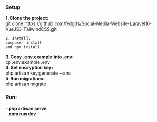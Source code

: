 <h3>Setup</h3>
<div>
    <div><b>1. Clone the project: </b><br>git clone https://github.com/fedgds/Social-Media-Website-Laravel10-VueJS3-TailwindCSS.git</div>
    <pre><code><div><b>2. Install: </b><br>composer install<br>and npm install</div></code></pre>
    <div><b>3. Copy .env.example into .env: </b><br>cp .env.example .env</div>
    <div><b>4. Set encryption key: </b><br>php artisan key:generate --ansi</div>
    <div><b>5. Run migrations: </b><br>php artisan migrate</div>
</div>
<h3>Run: </h3>
<div>
    <div>- <b>php artisan serve</b></div>
    <div>- <b>npm run dev</b></div>
</div>
